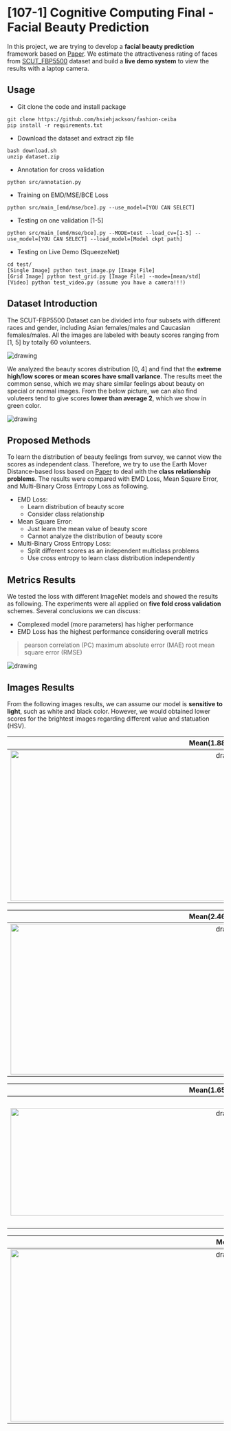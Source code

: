 # [107-1] Cognitive Computing Final - Facial Beauty Prediction
In this project, we are trying to develop a **facial beauty prediction** framework based on [Paper](https://arxiv.org/pdf/1801.06345.pdf). We estimate the attractiveness rating of faces from [SCUT_FBP5500](https://drive.google.com/file/d/1w0TorBfTIqbquQVd6k3h_77ypnrvfGwf/view) dataset and build a **live demo system** to view the results with a laptop camera.

## Usage
* Git clone the code and install package
```
git clone https://github.com/hsiehjackson/fashion-ceiba
pip install -r requirements.txt
```
* Download the dataset and extract zip file 
```
bash download.sh
unzip dataset.zip
```
* Annotation for cross validation
```
python src/annotation.py
```
* Training on EMD/MSE/BCE Loss
```
python src/main_[emd/mse/bce].py --use_model=[YOU CAN SELECT]
```
* Testing on one validation [1-5]
```
python src/main_[emd/mse/bce].py --MODE=test --load_cv=[1-5] --use_model=[YOU CAN SELECT] --load_model=[Model ckpt path]
```

* Testing on Live Demo (SqueezeNet)
```
cd test/
[Single Image] python test_image.py [Image File]
[Grid Image] python test_grid.py [Image File] --mode=[mean/std]
[Video] python test_video.py (assume you have a camera!!!)
```
## Dataset Introduction
The SCUT-FBP5500 Dataset can be divided into four subsets with different races and gender, including Asian females/males and Caucasian females/males. All the images are labeled with beauty scores ranging from [1, 5] by totally 60 volunteers. 

<img src="https://i.imgur.com/PZDOqVG.png" alt="drawing"/> 

We analyzed the beauty scores distribution [0, 4] and find that the **extreme high/low scores or mean scores have small variance**. The results meet the common sense, which we may share similar feelings about beauty on special or normal images. From the below picture, we can also find voluteers tend to give scores **lower than average 2**, which we show in green color.

<img src="https://i.imgur.com/z1htRxD.png"
alt="drawing"/> 

## Proposed Methods
To learn the distribution of beauty feelings from survey, we cannot view the scores as independent class. Therefore, we try to use the Earth Mover Distance-based loss based on [Paper](https://arxiv.org/pdf/1611.05916.pdf) to deal with the **class relationship problems**. The results were compared with EMD Loss, Mean Square Error, and Multi-Binary Cross Entropy Loss as following.

* EMD Loss: 
    * Learn distribution of beauty score
    * Consider class relationship
* Mean Square Error:
    * Just learn the mean value of beauty score
    * Cannot analyze the distribution of beauty score
* Multi-Binary Cross Entropy Loss:
    * Split different scores as an independent multiclass problems
    * Use cross entropy to learn class distribution independently

## Metrics Results
We tested the loss with different ImageNet models and showed the results as following. The experiments were all applied on **five fold cross validation** schemes. Several conclusions we can discuss:
* Complexed model (more parameters) has higher performance
* EMD Loss has the highest performance considering overall metrics

> pearson correlation (PC)
> maximum absolute error (MAE) 
> root mean square error (RMSE)

<img src="https://i.imgur.com/PxHeLGF.png"
alt="drawing"/> 

## Images Results
From the following images results, we can assume our model is **sensitive to light**, such as white and black color. However, we would obtained lower scores for the brightest images regarding different value and statuation (HSV).

Mean(1.88) Std(1.03)           |  Mean(2.0) Std(0.91) 
:-------------------------:|:-------------------------:
<img src="https://i.imgur.com/1e0tNd1.jpg" alt="drawing" width="1000" height="350"/>  | <img src="https://i.imgur.com/ZH9IQ5G.jpg" alt="drawing" width="1000" height="350"/>

Mean(2.46) Std(0.52)           |  Mean(2.85) Std(0.48) 
:-------------------------:|:-------------------------:
<img src="https://i.imgur.com/Mn8AUai.jpg" alt="drawing" width="1000" height="350"/>  | <img src="https://i.imgur.com/0H2lUeV.jpg" alt="drawing" width="1000" height="350"/>

Mean(1.65) Std(0.63)           |  Mean(2.23) Std(0.68) 
:-------------------------:|:-------------------------:
<img src="https://i.imgur.com/9f2y9ER.jpg" alt="drawing" width="1000" height="250"/>  | <img src="https://i.imgur.com/N0JS2Mf.jpg" alt="drawing" width="1000" height="300"/>

Mean           |  Std
:-------------------------:|:-------------------------:
<img src="https://i.imgur.com/vfZdZQR.jpg" alt="drawing" width="1000" height="400"/> | <img src="https://i.imgur.com/2Msh4rr.jpg" alt="drawing" width="1000" height="400"/> 



